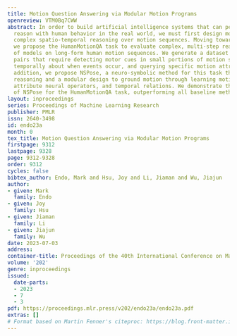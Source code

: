 ```yaml
---
title: Motion Question Answering via Modular Motion Programs
openreview: VTM0Bq7CWW
abstract: In order to build artificial intelligence systems that can perceive and
  reason with human behavior in the real world, we must first design models that conduct
  complex spatio-temporal reasoning over motion sequences. Moving towards this goal,
  we propose the HumanMotionQA task to evaluate complex, multi-step reasoning abilities
  of models on long-form human motion sequences. We generate a dataset of question-answer
  pairs that require detecting motor cues in small portions of motion sequences, reasoning
  temporally about when events occur, and querying specific motion attributes. In
  addition, we propose NSPose, a neuro-symbolic method for this task that uses symbolic
  reasoning and a modular design to ground motion through learning motion concepts,
  attribute neural operators, and temporal relations. We demonstrate the suitability
  of NSPose for the HumanMotionQA task, outperforming all baseline methods.
layout: inproceedings
series: Proceedings of Machine Learning Research
publisher: PMLR
issn: 2640-3498
id: endo23a
month: 0
tex_title: Motion Question Answering via Modular Motion Programs
firstpage: 9312
lastpage: 9328
page: 9312-9328
order: 9312
cycles: false
bibtex_author: Endo, Mark and Hsu, Joy and Li, Jiaman and Wu, Jiajun
author:
- given: Mark
  family: Endo
- given: Joy
  family: Hsu
- given: Jiaman
  family: Li
- given: Jiajun
  family: Wu
date: 2023-07-03
address: 
container-title: Proceedings of the 40th International Conference on Machine Learning
volume: '202'
genre: inproceedings
issued:
  date-parts:
  - 2023
  - 7
  - 3
pdf: https://proceedings.mlr.press/v202/endo23a/endo23a.pdf
extras: []
# Format based on Martin Fenner's citeproc: https://blog.front-matter.io/posts/citeproc-yaml-for-bibliographies/
---
```

